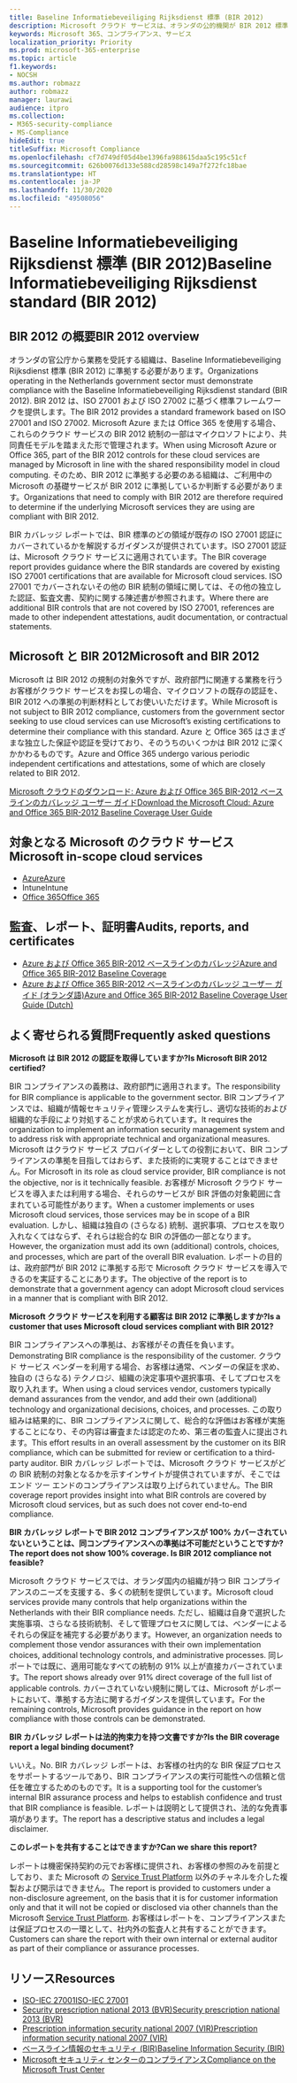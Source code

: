 ```yaml
---
title: Baseline Informatiebeveiliging Rijksdienst 標準 (BIR 2012)
description: Microsoft クラウド サービスは、オランダの公的機関が BIR 2012 標準に準拠するのを支援します。
keywords: Microsoft 365、コンプライアンス、サービス
localization_priority: Priority
ms.prod: microsoft-365-enterprise
ms.topic: article
f1.keywords:
- NOCSH
ms.author: robmazz
author: robmazz
manager: laurawi
audience: itpro
ms.collection:
- M365-security-compliance
- MS-Compliance
hideEdit: true
titleSuffix: Microsoft Compliance
ms.openlocfilehash: cf7d749df05d4be1396fa988615daa5c195c51cf
ms.sourcegitcommit: 626b0076d133e588cd28598c149a7f272fc18bae
ms.translationtype: HT
ms.contentlocale: ja-JP
ms.lasthandoff: 11/30/2020
ms.locfileid: "49508056"
---
```

# <a name="baseline-informatiebeveiliging-rijksdienst-standard-bir-2012"></a><span data-ttu-id="addd8-104">Baseline Informatiebeveiliging Rijksdienst 標準 (BIR 2012)</span><span class="sxs-lookup"><span data-stu-id="addd8-104">Baseline Informatiebeveiliging Rijksdienst standard (BIR 2012)</span></span>

## <a name="bir-2012-overview"></a><span data-ttu-id="addd8-105">BIR 2012 の概要</span><span class="sxs-lookup"><span data-stu-id="addd8-105">BIR 2012 overview</span></span>

<span data-ttu-id="addd8-106">オランダの官公庁から業務を受託する組織は、Baseline Informatiebeveiliging Rijksdienst 標準 (BIR 2012) に準拠する必要があります。</span><span class="sxs-lookup"><span data-stu-id="addd8-106">Organizations operating in the Netherlands government sector must demonstrate compliance with the Baseline Informatiebeveiliging Rijksdienst standard (BIR 2012).</span></span> <span data-ttu-id="addd8-107">
BIR 2012 は、ISO 27001 および ISO 27002 に基づく標準フレームワークを提供します。</span><span class="sxs-lookup"><span data-stu-id="addd8-107">The BIR 2012 provides a standard framework based on ISO 27001 and ISO 27002.</span></span> <span data-ttu-id="addd8-108">Microsoft Azure または Office 365 を使用する場合、これらのクラウド サービスの BIR 2012 統制の一部はマイクロソフトにより、共同責任モデルを踏まえた形で管理されます。</span><span class="sxs-lookup"><span data-stu-id="addd8-108">When using Microsoft Azure or Office 365, part of the BIR 2012 controls for these cloud services are managed by Microsoft in line with the shared responsibility model in cloud computing.</span></span> <span data-ttu-id="addd8-109">そのため、BIR 2012 に準拠する必要のある組織は、ご利用中の Microsoft の基礎サービスが BIR 2012 に準拠しているか判断する必要があります。</span><span class="sxs-lookup"><span data-stu-id="addd8-109">Organizations that need to comply with BIR 2012 are therefore required to determine if the underlying Microsoft services they are using are compliant with BIR 2012.</span></span>

<span data-ttu-id="addd8-110">BIR カバレッジ レポートでは、BIR 標準のどの領域が既存の ISO 27001 認証にカバーされているかを解説するガイダンスが提供されています。ISO 27001 認証は、Microsoft クラウド サービスに適用されています。</span><span class="sxs-lookup"><span data-stu-id="addd8-110">The BIR coverage report provides guidance where the BIR standards are covered by existing ISO 27001 certifications that are available for Microsoft cloud services.</span></span> <span data-ttu-id="addd8-111">ISO 27001 でカバーされないその他の BIR 統制の領域に関しては、その他の独立した認証、監査文書、契約に関する陳述書が参照されます。</span><span class="sxs-lookup"><span data-stu-id="addd8-111">Where there are additional BIR controls that are not covered by ISO 27001, references are made to other independent attestations, audit documentation, or contractual statements.</span></span>

## <a name="microsoft-and-bir-2012"></a><span data-ttu-id="addd8-112">Microsoft と BIR 2012</span><span class="sxs-lookup"><span data-stu-id="addd8-112">Microsoft and BIR 2012</span></span>

<span data-ttu-id="addd8-113">Microsoft は BIR 2012 の規制の対象外ですが、政府部門に関連する業務を行うお客様がクラウド サービスをお探しの場合、マイクロソフトの既存の認証を、BIR 2012 への準拠の判断材料としてお使いいただけます。</span><span class="sxs-lookup"><span data-stu-id="addd8-113">While Microsoft is not subject to BIR 2012 compliance, customers from the government sector seeking to use cloud services can use Microsoft’s existing certifications to determine their compliance with this standard.</span></span> <span data-ttu-id="addd8-114">Azure と Office 365 はさまざまな独立した保証や認証を受けており、そのうちのいくつかは BIR 2012 に深くかかわるものです。</span><span class="sxs-lookup"><span data-stu-id="addd8-114">Azure and Office 365 undergo various periodic independent certifications and attestations, some of which are closely related to BIR 2012.</span></span>

[<span data-ttu-id="addd8-115">Microsoft クラウドのダウンロード: Azure および Office 365 BIR-2012 ベースラインのカバレッジ ユーザー ガイド</span><span class="sxs-lookup"><span data-stu-id="addd8-115">Download the Microsoft Cloud: Azure and Office 365 BIR-2012 Baseline Coverage User Guide</span></span>](https://go.microsoft.com/fwlink/p/?linkid=2099461)

## <a name="microsoft-in-scope-cloud-services"></a><span data-ttu-id="addd8-116">対象となる Microsoft のクラウド サービス</span><span class="sxs-lookup"><span data-stu-id="addd8-116">Microsoft in-scope cloud services</span></span>

- [<span data-ttu-id="addd8-117">Azure</span><span class="sxs-lookup"><span data-stu-id="addd8-117">Azure</span></span>](https://aka.ms/AzureCompliance)
- <span data-ttu-id="addd8-118">Intune</span><span class="sxs-lookup"><span data-stu-id="addd8-118">Intune</span></span>
- [<span data-ttu-id="addd8-119">Office 365</span><span class="sxs-lookup"><span data-stu-id="addd8-119">Office 365</span></span>](https://go.microsoft.com/fwlink/p/?LinkID=2077751)

## <a name="audits-reports-and-certificates"></a><span data-ttu-id="addd8-120">監査、レポート、証明書</span><span class="sxs-lookup"><span data-stu-id="addd8-120">Audits, reports, and certificates</span></span>

- [<span data-ttu-id="addd8-121">Azure および Office 365 BIR-2012 ベースラインのカバレッジ</span><span class="sxs-lookup"><span data-stu-id="addd8-121">Azure and Office 365 BIR-2012 Baseline Coverage</span></span>](https://protection.office.com/DownloadFile/ServiceAssurance/Document/compliance/Azure%20and%20Office%20365%20BIR-2012%20Baseline%20Coverage/pdf)
- [<span data-ttu-id="addd8-122">Azure および Office 365 BIR-2012 ベースラインのカバレッジ ユーザー ガイド (オランダ語)</span><span class="sxs-lookup"><span data-stu-id="addd8-122">Azure and Office 365 BIR-2012 Baseline Coverage User Guide (Dutch)</span></span>](https://protection.office.com/DownloadFile/ServiceAssurance/Document/compliance/Azure%20and%20Office%20365%20BIR-2012%20Baseline%20Coverage%20User%20Guide_Dutch/docx)

## <a name="frequently-asked-questions"></a><span data-ttu-id="addd8-123">よく寄せられる質問</span><span class="sxs-lookup"><span data-stu-id="addd8-123">Frequently asked questions</span></span>

<span data-ttu-id="addd8-124">**Microsoft は BIR 2012 の認証を取得していますか?**</span><span class="sxs-lookup"><span data-stu-id="addd8-124">**Is Microsoft BIR 2012 certified?**</span></span>

<span data-ttu-id="addd8-125">BIR コンプライアンスの義務は、政府部門に適用されます。</span><span class="sxs-lookup"><span data-stu-id="addd8-125">The responsibility for BIR compliance is applicable to the government sector.</span></span> <span data-ttu-id="addd8-126">BIR コンプライアンスでは、組織が情報セキュリティ管理システムを実行し、適切な技術的および組織的な手段により対処することが求められています。</span><span class="sxs-lookup"><span data-stu-id="addd8-126">It requires the organization to implement an information security management system and to address risk with appropriate technical and organizational measures.</span></span> <span data-ttu-id="addd8-127">Microsoft はクラウド サービス プロバイダーとしての役割において、BIR コンプライアンスの準拠を目指してはおらず、また技術的に実現することはできません。</span><span class="sxs-lookup"><span data-stu-id="addd8-127">For Microsoft in its role as cloud service provider, BIR compliance is not the objective, nor is it technically feasible.</span></span> <span data-ttu-id="addd8-128">お客様が Microsoft クラウド サービスを導入または利用する場合、それらのサービスが BIR 評価の対象範囲に含まれている可能性があります。</span><span class="sxs-lookup"><span data-stu-id="addd8-128">When a customer implements or uses Microsoft cloud services, those services may be in scope of a BIR evaluation.</span></span> <span data-ttu-id="addd8-129">しかし、組織は独自の (さらなる) 統制、選択事項、プロセスを取り入れなくてはならず、それらは総合的な BIR の評価の一部となります。</span><span class="sxs-lookup"><span data-stu-id="addd8-129">However, the organization must add its own (additional) controls, choices, and processes, which are part of the overall BIR evaluation.</span></span> <span data-ttu-id="addd8-130">レポートの目的は、政府部門が BIR 2012 に準拠する形で Microsoft クラウド サービスを導入できるのを実証することにあります。</span><span class="sxs-lookup"><span data-stu-id="addd8-130">The objective of the report is to demonstrate that a government agency can adopt Microsoft cloud services in a manner that is compliant with BIR 2012.</span></span>

<span data-ttu-id="addd8-131">**Microsoft クラウド サービスを利用する顧客は BIR 2012 に準拠しますか?**</span><span class="sxs-lookup"><span data-stu-id="addd8-131">**Is a customer that uses Microsoft cloud services compliant with BIR 2012?**</span></span>

<span data-ttu-id="addd8-132">BIR コンプライアンスへの準拠は、お客様がその責任を負います。</span><span class="sxs-lookup"><span data-stu-id="addd8-132">Demonstrating BIR compliance is the responsibility of the customer.</span></span> <span data-ttu-id="addd8-133">クラウド サービス ベンダーを利用する場合、お客様は通常、ベンダーの保証を求め、独自の (さらなる) テクノロジ、組織の決定事項や選択事項、そしてプロセスを取り入れます。</span><span class="sxs-lookup"><span data-stu-id="addd8-133">When using a cloud services vendor, customers typically demand assurances from the vendor, and add their own (additional) technology and organizational decisions, choices, and processes.</span></span> <span data-ttu-id="addd8-134">この取り組みは結果的に、BIR コンプライアンスに関して、総合的な評価はお客様が実施することになり、その内容は審査または認定のため、第三者の監査人に提出されます。</span><span class="sxs-lookup"><span data-stu-id="addd8-134">This effort results in an overall assessment by the customer on its BIR compliance, which can be submitted for review or certification to a third-party auditor.</span></span> <span data-ttu-id="addd8-135">BIR カバレッジ レポートでは、Microsoft クラウド サービスがどの BIR 統制の対象となるかを示すインサイトが提供されていますが、そこではエンド ツー エンドのコンプライアンスは取り上げられていません。</span><span class="sxs-lookup"><span data-stu-id="addd8-135">The BIR coverage report provides insight into what BIR controls are covered by Microsoft cloud services, but as such does not cover end-to-end compliance.</span></span>

<span data-ttu-id="addd8-136">**BIR カバレッジ レポートで BIR 2012 コンプライアンスが 100% カバーされていないということは、同コンプライアンスへの準拠は不可能だということですか?**</span><span class="sxs-lookup"><span data-stu-id="addd8-136">**The report does not show 100% coverage. Is BIR 2012 compliance not feasible?**</span></span>

<span data-ttu-id="addd8-137">Microsoft クラウド サービスでは、オランダ国内の組織が持つ BIR コンプライアンスのニーズを支援する、多くの統制を提供しています。</span><span class="sxs-lookup"><span data-stu-id="addd8-137">Microsoft cloud services provide many controls that help organizations within the Netherlands with their BIR compliance needs.</span></span> <span data-ttu-id="addd8-138">ただし、組織は自身で選択した実施事項、さらなる技術統制、そして管理プロセスに関しては、ベンダーによるそれらの保証を補完する必要があります。</span><span class="sxs-lookup"><span data-stu-id="addd8-138">However, an organization needs to complement those vendor assurances with their own implementation choices, additional technology controls, and administrative processes.</span></span> <span data-ttu-id="addd8-139">同レポートでは既に、適用可能なすべての統制の 91% 以上が直接カバーされています。</span><span class="sxs-lookup"><span data-stu-id="addd8-139">The report shows already over 91% direct coverage of the full list of applicable controls.</span></span> <span data-ttu-id="addd8-140">カバーされていない規制に関しては、Microsoft がレポートにおいて、準拠する方法に関するガイダンスを提供しています。</span><span class="sxs-lookup"><span data-stu-id="addd8-140">For the remaining controls, Microsoft provides guidance in the report on how compliance with those controls can be demonstrated.</span></span>

<span data-ttu-id="addd8-141">**BIR カバレッジ レポートは法的拘束力を持つ文書ですか?**</span><span class="sxs-lookup"><span data-stu-id="addd8-141">**Is the BIR coverage report a legal binding document?**</span></span>

<span data-ttu-id="addd8-142">いいえ。</span><span class="sxs-lookup"><span data-stu-id="addd8-142">No.</span></span> <span data-ttu-id="addd8-143">BIR カバレッジ レポートは、お客様の社内的な BIR 保証プロセスをサポートするツールであり、BIR コンプライアンスの実行可能性への信頼と信任を確立するためのものです。</span><span class="sxs-lookup"><span data-stu-id="addd8-143">It is a supporting tool for the customer’s internal BIR assurance process and helps to establish confidence and trust that BIR compliance is feasible.</span></span> <span data-ttu-id="addd8-144">レポートは説明として提供され、法的な免責事項があります。</span><span class="sxs-lookup"><span data-stu-id="addd8-144">The report has a descriptive status and includes a legal disclaimer.</span></span>

<span data-ttu-id="addd8-145">**このレポートを共有することはできますか?**</span><span class="sxs-lookup"><span data-stu-id="addd8-145">**Can we share this report?**</span></span>

<span data-ttu-id="addd8-146">レポートは機密保持契約の元でお客様に提供され、お客様の参照のみを前提としており、また Microsoft の [Service Trust Platform](https://www.microsoft.com/TrustCenter/STP/default.aspx) 以外のチャネルを介した複製および開示はできません。</span><span class="sxs-lookup"><span data-stu-id="addd8-146">The report is provided to customers under a non-disclosure agreement, on the basis that it is for customer information only and that it will not be copied or disclosed via other channels than the Microsoft [Service Trust Platform](https://www.microsoft.com/TrustCenter/STP/default.aspx).</span></span> <span data-ttu-id="addd8-147">お客様はレポートを、コンプライアンスまたは保証プロセスの一環として、社内外の監査人と共有することができます。</span><span class="sxs-lookup"><span data-stu-id="addd8-147">Customers can share the report with their own internal or external auditor as part of their compliance or assurance processes.</span></span>

## <a name="resources"></a><span data-ttu-id="addd8-148">リソース</span><span class="sxs-lookup"><span data-stu-id="addd8-148">Resources</span></span>

- [<span data-ttu-id="addd8-149">ISO-IEC 27001</span><span class="sxs-lookup"><span data-stu-id="addd8-149">ISO-IEC 27001</span></span>](offering-iso-27001.md)
- [<span data-ttu-id="addd8-150">Security prescription national 2013 (BVR)</span><span class="sxs-lookup"><span data-stu-id="addd8-150">Security prescription national 2013 (BVR)</span></span>](https://wetten.overheid.nl/BWBR0033512/2013-06-01)
- [<span data-ttu-id="addd8-151">Prescription information security national 2007 (VIR)</span><span class="sxs-lookup"><span data-stu-id="addd8-151">Prescription information security national 2007 (VIR)</span></span>](https://wetten.overheid.nl/BWBR0022141/2007-07-01)
- [<span data-ttu-id="addd8-152">ベースライン情報のセキュリティ (BIR)</span><span class="sxs-lookup"><span data-stu-id="addd8-152">Baseline Information Security (BIR)</span></span>](https://www.earonline.nl/index.php/BIR_2012)
- [<span data-ttu-id="addd8-153">Microsoft セキュリティ センターのコンプライアンス</span><span class="sxs-lookup"><span data-stu-id="addd8-153">Compliance on the Microsoft Trust Center</span></span>](https://www.microsoft.com/trust-center/compliance/compliance-overview)
